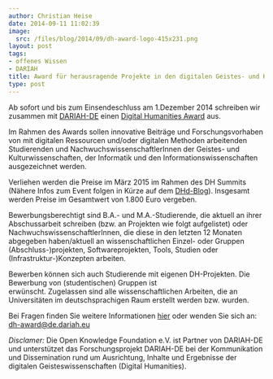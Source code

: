 ```yaml
---
author: Christian Heise
date: 2014-09-11 11:02:39
image:
  src: /files/blog/2014/09/dh-award-logo-415x231.png
layout: post
tags:
- offenes Wissen
- DARIAH
title: Award für herausragende Projekte in den digitalen Geistes- und Kulturwissenschaften
type: post
---
```


Ab sofort und bis zum Einsendeschluss am 1.Dezember 2014 schreiben wir zusammen mit [DARIAH-DE](http://de.dariah.eu) einen [Digital Humanities Award](https://de.dariah.eu/dh-award-programm) aus.

Im Rahmen des Awards sollen innovative Beiträge und Forschungsvorhaben von mit digitalen Ressourcen und/oder digitalen Methoden arbeitenden Studierenden und NachwuchswissenschaftlerInnen der Geistes- und Kulturwissenschaften, der Informatik und den Informationswissenschaften ausgezeichnet werden.

Verliehen werden die Preise im März 2015 im Rahmen des DH Summits (Nähere Infos zum Event folgen in Kürze auf dem [DHd-Blog](http://dhd-blog.org)). Insgesamt werden Preise im Gesamtwert von 1.800 Euro vergeben.

Bewerbungsberechtigt sind B.A.- und M.A.-Studierende, die aktuell an ihrer Abschussarbeit schreiben (bzw. an Projekten wie folgt aufgelistet) oder NachwuchswissenschaftlerInnen, die diese in den letzten 12 Monaten abgegeben haben/aktuell an wissenschaftlichen Einzel- oder Gruppen (Abschluss-)projekten, Softwareprojekten, Tools, Studien oder (Infrastruktur-)Konzepten arbeiten.

Bewerben können sich auch Studierende mit eigenen DH-Projekten. Die Bewerbung von (studentischen) Gruppen ist  
erwünscht. Zugelassen sind alle wissenschaftlichen Arbeiten, die an Universitäten im deutschsprachigen Raum erstellt werden bzw. wurden.

Bei Fragen finden Sie weitere Informationen [hier](https://de.dariah.eu/dh-award-programm) oder wenden Sie sich an: dh-award@de.dariah.eu

_Disclamer:_ Die Open Knowledge Foundation e.V. ist Partner von DARIAH-DE und unterstützet das Forschungsprojekt DARIAH-DE bei der Kommunikation und Dissemination rund um Ausrichtung, Inhalte und Ergebnisse der digitalen Geisteswissenschaften (Digital Humanities).